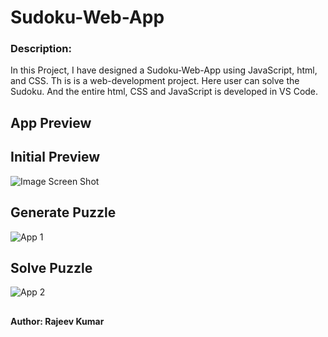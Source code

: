 
# Sudoku-Web-App

### Description:

In this Project, I have designed a Sudoku-Web-App using JavaScript, html, and CSS. Th is is a web-development project. Here user can solve the Sudoku. And the entire html, CSS and JavaScript is developed in VS Code. 



## App Preview
##

## Initial Preview

![Image Screen Shot](https://github.com/priyalbhatewara123/sudoku-web-app/blob/master/app_preview/initial_preview.PNG)
## Generate Puzzle

![App 1](https://github.com/priyalbhatewara123/sudoku-web-app/blob/master/app_preview/generate_puzzle.PNG)
## Solve Puzzle

![App 2](https://github.com/priyalbhatewara123/sudoku-web-app/blob/master/app_preview/solve_puzzle.PNG)
##
#### Author: Rajeev Kumar
